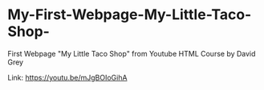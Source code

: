 # My-First-Webpage-My-Little-Taco-Shop-
First Webpage "My Little Taco Shop" from Youtube HTML Course by David Grey

Link: https://youtu.be/mJgBOIoGihA
